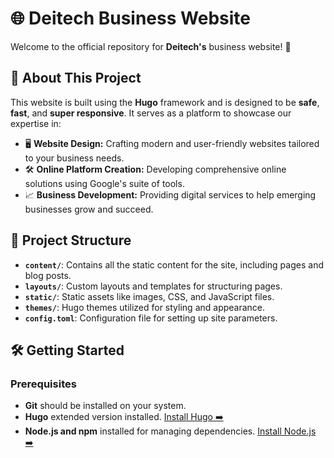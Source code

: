 # 🌐 Deitech Business Website

Welcome to the official repository for **Deitech's** business website! 🎉

## 🚀 About This Project

This website is built using the **Hugo** framework and is designed to be **safe**, **fast**, and **super responsive**. It serves as a platform to showcase our expertise in:

- 🖥️ **Website Design:** Crafting modern and user-friendly websites tailored to your business needs.
- 🛠️ **Online Platform Creation:** Developing comprehensive online solutions using Google's suite of tools.
- 📈 **Business Development:** Providing digital services to help emerging businesses grow and succeed.

## 📂 Project Structure

- **`content/`**: Contains all the static content for the site, including pages and blog posts.
- **`layouts/`**: Custom layouts and templates for structuring pages.
- **`static/`**: Static assets like images, CSS, and JavaScript files.
- **`themes/`**: Hugo themes utilized for styling and appearance.
- **`config.toml`**: Configuration file for setting up site parameters.

## 🛠️ Getting Started

### Prerequisites

- **Git** should be installed on your system.
- **Hugo** extended version installed. [Install Hugo ➡️](https://gohugo.io/getting-started/installing/)
- **Node.js and npm** installed for managing dependencies. [Install Node.js ➡️](https://nodejs.org/)